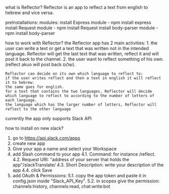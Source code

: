 what is Reflector?
Reflector is an app to reflect a text from english to hebrew and vice versa.

preInstallations:
  modules:
    install Express module - npm install express
    install Request module - npm install Request
    install body-parser module - npm install body-parser

how to work with Reflector?
  the Reflector app has 2 main activities:
    1. the user can write a text or get a text that was written not in the intended language.
       Reflector will get the last text that was written, reflect it and will post it back to the channel.
    2. the user want to reflect something of his own. (reflect akuo will post back שלום).

    Reflector can decide on its own which language to reflect to:
    if the user writes reflect and then a text in english it will reflect it to hebrew.
    the same goes for english.
    for a text that contains the two languages, Reflector will decide which language to reflect to according to the number of letters of each language.
    the language which has the larger number of letters, Reflector will reflect to the other language


currently the app only supports Slack API

how to install on new slack?
  1. go to https://api.slack.com/apps
  2. create new app
  3. Give your app a name and select your Workspace
  4. add Slash command to your app
    4.1. Command:           for instance /reflect.
    4.2. Request URI:       "address of your server that holds the app"/slackTranslate/
    4.3. Short Description: write your description of the app
    4.4. click Save
   5. add OAuth & Permissions:
    5.1. copy the app token and paste it in config.json inside "Slack_API_Key".
    5.2. in scopes give the permission: channels:history, channels:read, chat:write:bot
   
